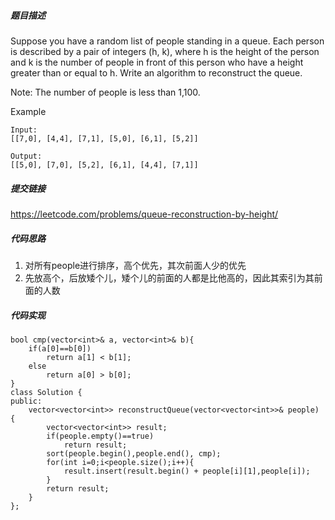 ##### 题目描述
Suppose you have a random list of people standing in a queue. Each person is described by a pair of integers (h, k), where h is the height of the person and k is the number of people in front of this person who have a height greater than or equal to h. Write an algorithm to reconstruct the queue.

Note:
The number of people is less than 1,100.

 
Example
```
Input:
[[7,0], [4,4], [7,1], [5,0], [6,1], [5,2]]

Output:
[[5,0], [7,0], [5,2], [6,1], [4,4], [7,1]]

```


##### 提交链接
https://leetcode.com/problems/queue-reconstruction-by-height/
##### 代码思路

1. 对所有people进行排序，高个优先，其次前面人少的优先
2. 先放高个，后放矮个儿，矮个儿的前面的人都是比他高的，因此其索引为其前面的人数


##### 代码实现

```
bool cmp(vector<int>& a, vector<int>& b){
    if(a[0]==b[0])
        return a[1] < b[1];
    else
        return a[0] > b[0];
}
class Solution {
public:
    vector<vector<int>> reconstructQueue(vector<vector<int>>& people) {
        vector<vector<int>> result;
        if(people.empty()==true)
            return result;
        sort(people.begin(),people.end(), cmp);
        for(int i=0;i<people.size();i++){
            result.insert(result.begin() + people[i][1],people[i]);
        }
        return result;
    }
};




```
